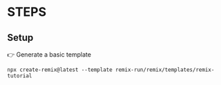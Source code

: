 # STEPS

## Setup

👉 Generate a basic template

```
npx create-remix@latest --template remix-run/remix/templates/remix-tutorial
```
